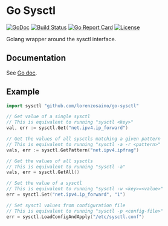 # Go Sysctl

[![GoDoc](https://godoc.org/github.com/lorenzosaino/go-sysctl?status.svg)](https://godoc.org/github.com/lorenzosaino/go-sysctl)
[![Build Status](https://travis-ci.org/lorenzosaino/go-sysctl.svg?branch=master)](https://travis-ci.org/lorenzosaino/go-sysctl)
[![Go Report Card](https://goreportcard.com/badge/github.com/lorenzosaino/go-sysctl)](https://goreportcard.com/report/github.com/lorenzosaino/go-sysctl)
[![License](https://img.shields.io/github/license/lorenzosaino/go-sysctl.svg)](https://github.com/lorenzosaino/go-sysctl/blob/master/LICENSE)

Golang wrapper around the sysctl interface.

## Documentation

See [Go doc](https://godoc.org/github.com/lorenzosaino/go-sysctl).

## Example

```go
import sysctl "github.com/lorenzosaino/go-sysctl"

// Get value of a single sysctl
// This is equivalent to running "sysctl <key>"
val, err := sysctl.Get("net.ipv4.ip_forward")

// Get the values of all sysctls matching a given pattern
// This is equivalent to running "sysctl -a -r <pattern>"
vals, err := sysctl.GetPattern("net.ipv4.ipfrag")

// Get the values of all sysctls
// This is equivalent to running "sysctl -a"
vals, err = sysctl.GetAll()

// Set the value of a sysctl
// This is equivalent to running "sysctl -w <key>=<value>"
err = sysctl.Set("net.ipv4.ip_forward", "1")

// Set sysctl values from configuration file
// This is equivalent to running "sysctl -p <config-file>"
err = sysctl.LoadConfigAndApply("/etc/sysctl.conf")
```
